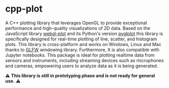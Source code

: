 # cpp-plot

A C++ plotting library that leverages OpenGL to provide exceptional performance and high-quality visualizations of 2D data. Based on the JavaScript library [webgl-plot](https://github.com/danchitnis/webgl-plot) and its Python's version [pyglplot](https://github.com/danchitnis/pyglplot) this library is specifically designed for real-time plotting of line, scatter, and histogram plots. This library is cross-platform and works on Windows, Linux and Mac thanks to [GLFW](https://www.glfw.org/) windowing library. Furthermore, It is also compatible with Jupyter notebooks. This package is ideal for plotting realtime data from sensors and instruments, including streaming devices such as microphones and cameras, empowering users to analyze data as it is being generated.

⚠️ **This library is still in prototyping phase and is not ready for general use.** ⚠️

